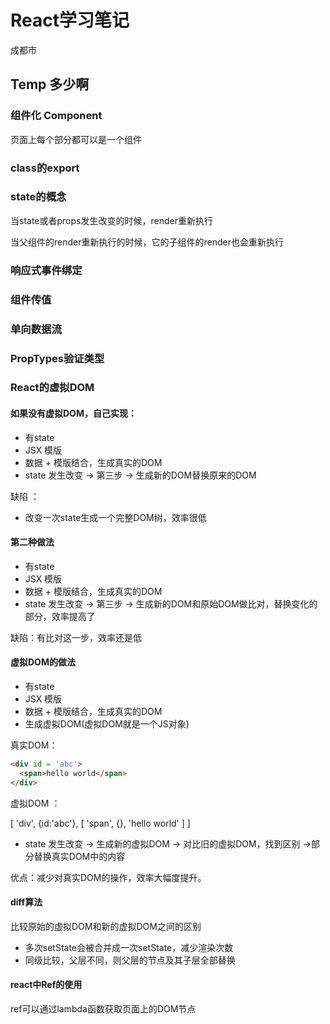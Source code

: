 # React学习笔记

成都市

## Temp 多少啊

### 组件化 Component

页面上每个部分都可以是一个组件

### class的export

### state的概念

当state或者props发生改变的时候，render重新执行

当父组件的render重新执行的时候，它的子组件的render也会重新执行

### 响应式事件绑定

### 组件传值

### 单向数据流

### PropTypes验证类型

### React的虚拟DOM

#### 如果没有虚拟DOM，自己实现：

- 有state
- JSX 模版
- 数据 + 模版结合，生成真实的DOM
- state 发生改变 -> 第三步 -> 生成新的DOM替换原来的DOM

缺陷 ：

- 改变一次state生成一个完整DOM树，效率很低

#### 第二种做法

- 有state
- JSX 模版
- 数据 + 模版结合，生成真实的DOM
- state 发生改变 -> 第三步 -> 生成新的DOM和原始DOM做比对，替换变化的部分，效率提高了

缺陷：有比对这一步，效率还是低

#### 虚拟DOM的做法

- 有state
- JSX 模版
- 数据 + 模版结合，生成真实的DOM
- 生成虚拟DOM(虚拟DOM就是一个JS对象)

真实DOM：

```html
<div id = 'abc'>
  <span>hello world</span>
</div>
```

虚拟DOM ：

[ 'div', {id:'abc'}, [ 'span', {}, 'hello world' ] ]

- state 发生改变 -> 生成新的虚拟DOM -> 对比旧的虚拟DOM，找到区别 ->部分替换真实DOM中的内容

优点：减少对真实DOM的操作，效率大幅度提升。

#### diff算法

比较原始的虚拟DOM和新的虚拟DOM之间的区别

- 多次setState会被合并成一次setState，减少渲染次数
- 同级比较，父层不同，则父层的节点及其子层全部替换

#### react中Ref的使用

ref可以通过lambda函数获取页面上的DOM节点
